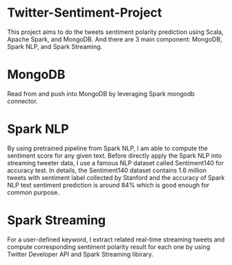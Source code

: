 # Twitter-Sentiment-Project

This project aims to do the tweets sentiment polarity prediction using Scala, Apache Spark, and MongoDB. And there are 3 main component: MongoDB, Spark NLP, and Spark Streaming.

# MongoDB
Read from and push into MongoDB by leveraging Spark mongodb connector.

# Spark NLP
By using pretrained pipeline from Spark NLP, I am able to compute the sentiment score for any given text. Before directly apply the Spark NLP into streaming tweeter data, I use a famous NLP dataset called Sentiment140 for accuracy test. In details, the Sentiment140 dataset contains 1.6 million tweets with sentiment label collected by Stanford and the accuracy of Spark NLP text sentiment prediction is around 84% which is good enough for common purpose.

# Spark Streaming
For a user-defined keyword, I extract related real-time streaming tweets and compute corresponding sentiment polarity result for each one by using Twitter Developer API and Spark Streaming libirary.
